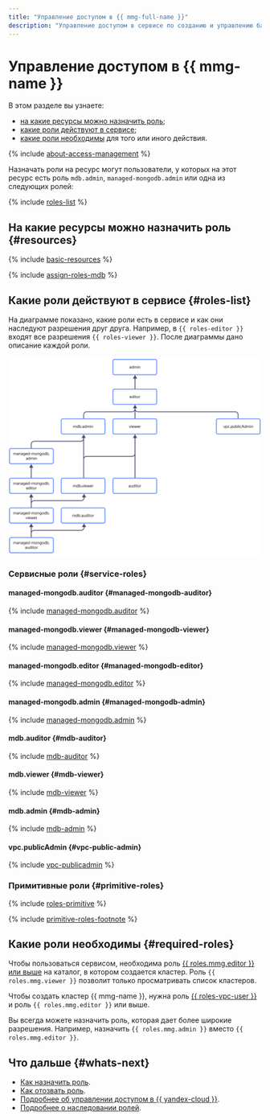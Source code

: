 ```yaml
---
title: "Управление доступом в {{ mmg-full-name }}"
description: "Управление доступом в сервисе по созданию и управлению базами данных MongoDB. В разделе описано, на какие ресурсы можно назначить роль, какие роли действуют в сервисе, какие роли необходимы для того или иного действия."
---
```


# Управление доступом в {{ mmg-name }}


В этом разделе вы узнаете:

* [на какие ресурсы можно назначить роль](#resources);
* [какие роли действуют в сервисе](#roles-list);
* [какие роли необходимы](#required-roles) для того или иного действия.

{% include [about-access-management](../../_includes/iam/about-access-management.md) %}

Назначать роли на ресурс могут пользователи, у которых на этот ресурс есть роль `mdb.admin`, `managed-mongodb.admin` или одна из следующих ролей:

{% include [roles-list](../../_includes/iam/roles-list.md) %}

## На какие ресурсы можно назначить роль {#resources}

{% include [basic-resources](../../_includes/iam/basic-resources-for-access-control.md) %}

{% include [assign-roles-mdb](../../_includes/iam/assign-roles-mdb.md) %}

## Какие роли действуют в сервисе {#roles-list}

На диаграмме показано, какие роли есть в сервисе и как они наследуют разрешения друг друга. Например, в `{{ roles-editor }}` входят все разрешения `{{ roles-viewer }}`. После диаграммы дано описание каждой роли.

![image](../../_assets/mdb/roles-managed-mongodb.svg)

### Сервисные роли {#service-roles}

#### managed-mongodb.auditor {#managed-mongodb-auditor}

{% include [managed-mongodb.auditor](../../_roles/managed-mongodb/auditor.md) %}

#### managed-mongodb.viewer {#managed-mongodb-viewer}

{% include [managed-mongodb.viewer](../../_roles/managed-mongodb/viewer.md) %}

#### managed-mongodb.editor {#managed-mongodb-editor}

{% include [managed-mongodb.editor](../../_roles/managed-mongodb/editor.md) %}

#### managed-mongodb.admin {#managed-mongodb-admin}

{% include [managed-mongodb.admin](../../_roles/managed-mongodb/admin.md) %}

#### mdb.auditor {#mdb-auditor}

{% include [mdb-auditor](../../_roles/mdb/auditor.md) %}

#### mdb.viewer {#mdb-viewer}

{% include [mdb-viewer](../../_roles/mdb/viewer.md) %}

#### mdb.admin {#mdb-admin}

{% include [mdb-admin](../../_roles/mdb/admin.md) %}

#### vpc.publicAdmin {#vpc-public-admin}

{% include [vpc-publicadmin](../../_roles/vpc/publicAdmin.md) %}


### Примитивные роли {#primitive-roles}

{% include [roles-primitive](../../_includes/roles-primitive.md) %}

{% include [primitive-roles-footnote](../../_includes/primitive-roles-footnote.md) %}

## Какие роли необходимы {#required-roles}

Чтобы пользоваться сервисом, необходима роль [{{ roles.mmg.editor }} или выше](../../iam/concepts/access-control/roles.md) на каталог, в котором создается кластер. Роль `{{ roles.mmg.viewer }}` позволит только просматривать список кластеров.

Чтобы создать кластер {{ mmg-name }}, нужна роль [{{ roles-vpc-user }}](../../vpc/security/index.md#vpc-user) и роль `{{ roles.mmg.editor }}` или выше.

Вы всегда можете назначить роль, которая дает более широкие разрешения. Например, назначить `{{ roles.mmg.admin }}` вместо `{{ roles.mmg.editor }}`.

## Что дальше {#whats-next}

* [Как назначить роль](../../iam/operations/roles/grant.md).
* [Как отозвать роль](../../iam/operations/roles/revoke.md).
* [Подробнее об управлении доступом в {{ yandex-cloud }}](../../iam/concepts/access-control/index.md).
* [Подробнее о наследовании ролей](../../resource-manager/concepts/resources-hierarchy.md#access-rights-inheritance).


